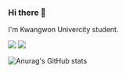 ### Hi there 👋
I'm Kwangwon Univercity student.
<!--
**saranghein/saranghein** is a ✨ _special_ ✨ repository because its `README.md` (this file) appears on your GitHub profile.

Here are some ideas to get you started:

- 🔭 I’m currently working on ...
- 🌱 I’m currently learning ...
- 👯 I’m looking to collaborate on ...
- 🤔 I’m looking for help with ...
- 💬 Ask me about ...
- 📫 How to reach me: ...
- 😄 Pronouns: ...
- ⚡ Fun fact: ...
-->
<a href="mailto:saranghein@gmail.com" target="_blank"><img src="https://img.shields.io/badge/saranghein@gmail.com-EA4335?style=flat-square&logo=Gmail&logoColor=FFFFFF"/></a>
<a href="saranghein.notion.site" target="_blank"><img src="https://img.shields.io/badge/Notion-000000?style=flat-square&logo=Notion&logoColor=FFFFFF"/></a>

![Anurag's GitHub stats](https://github-readme-stats.vercel.app/api?username=saranghein&show_icons=true&theme=buefy)
